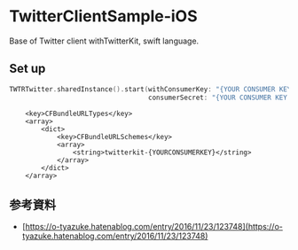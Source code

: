 # TwitterClientSample-iOS
Base of Twitter client withTwitterKit, swift language.

## Set up

```AppDelegate.swift
TWTRTwitter.sharedInstance().start(withConsumerKey: "{YOUR CONSUMER KEY}",
                                   consumerSecret: "{YOUR CONSUMER KEY SECRET}")
```

```Info.plist
	<key>CFBundleURLTypes</key>
	<array>
		<dict>
			<key>CFBundleURLSchemes</key>
			<array>
                <string>twitterkit-{YOURCONSUMERKEY}</string>
			</array>
		</dict>
	</array>

```

## 参考資料

- [https://o-tyazuke.hatenablog.com/entry/2016/11/23/123748](https://o-tyazuke.hatenablog.com/entry/2016/11/23/123748)
